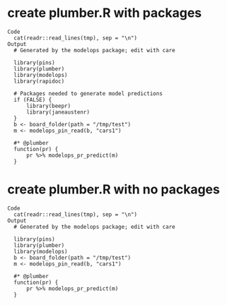 # create plumber.R with packages

    Code
      cat(readr::read_lines(tmp), sep = "\n")
    Output
      # Generated by the modelops package; edit with care
      
      library(pins)
      library(plumber)
      library(modelops)
      library(rapidoc)
      
      # Packages needed to generate model predictions
      if (FALSE) {
          library(beepr)
          library(janeaustenr)
      }
      b <- board_folder(path = "/tmp/test")
      m <- modelops_pin_read(b, "cars1")
      
      #* @plumber
      function(pr) {
          pr %>% modelops_pr_predict(m)
      }

# create plumber.R with no packages

    Code
      cat(readr::read_lines(tmp), sep = "\n")
    Output
      # Generated by the modelops package; edit with care
      
      library(pins)
      library(plumber)
      library(modelops)
      b <- board_folder(path = "/tmp/test")
      m <- modelops_pin_read(b, "cars1")
      
      #* @plumber
      function(pr) {
          pr %>% modelops_pr_predict(m)
      }

